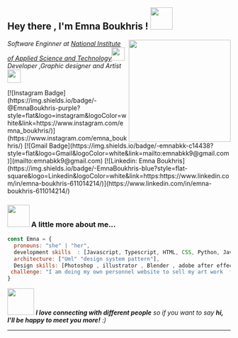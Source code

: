 <h2> Hey there , I'm Emna Boukhris ! <img src="https://media.giphy.com/media/mGcNjsfWAjY5AEZNw6/giphy.gif" width="50"></h2>
<img align='right' src="https://media.giphy.com/media/ieyl9zmCjO4b4t6qoY/giphy.gif" width="230">
<p><em>Software Enginner at <a href="http://www.insat.rnu.tn/Fr/accueil_46_34">National Institute of Applied Science and Technology</a><img src="https://media.giphy.com/media/fYSnHlufseco8Fh93Z/giphy.gif" width="30"></br>Developer ,Graphic designer  and Artist </a><img src="https://media.giphy.com/media/WUlplcMpOCEmTGBtBW/giphy.gif" width="30"> 
</em></p>
[![Instagram Badge](https://img.shields.io/badge/-@EmnaBoukhris-purple?style=flat&logo=instagram&logoColor=white&link=https://www.instagram.com/emna_boukhris/)](https://www.instagram.com/emna_boukhris/)
[![Gmail Badge](https://img.shields.io/badge/-emnabkk-c14438?style=flat&logo=Gmail&logoColor=white&link=mailto:emnabkk9@gmail.com)](mailto:emnabkk9@gmail.com)
[![Linkedin: Emna Boukhris](https://img.shields.io/badge/-EmnaBoukhris-blue?style=flat-square&logo=Linkedin&logoColor=white&link=https:https://www.linkedin.com/in/emna-boukhris-611014214/)](https://www.linkedin.com/in/emna-boukhris-611014214/)



### <img src="https://media.giphy.com/media/VgCDAzcKvsR6OM0uWg/giphy.gif" width="50"> A little more about me...  

```javascript
const Emna = {
  pronouns: "she" | "her",
  development skills  : [Javascript, Typescript, HTML, CSS, Python, Java, Java EE , C++ , C , php , Symphony , React , nextjs , MySQL , Spring Boot ],
  architecture: ["Uml" "design system pattern"],
  Design skills: [Photoshop , illustrator , Blender , adobe after effect] , 
 challenge: "I am doing my own personnel website to sell my art work  focused on next js and nest "
}
```

<img src="https://media.giphy.com/media/LnQjpWaON8nhr21vNW/giphy.gif" width="60"> <em><b>I love connecting with different people</b> so if you want to say <b>hi, I'll be happy to meet you more!</b> :)</em>

---

